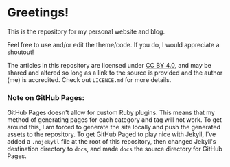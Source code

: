 # Greetings!

This is the repository for my personal website and blog.

Feel free to use and/or edit the theme/code. If you do, I would appreciate a shoutout!

The articles in this repository are licensed under [CC BY 4.0](https://creativecommons.org/licenses/by/4.0/), and may be shared and altered so long as a link to the source is provided and the author (me) is accredited. Check out `LICENCE.md` for more details.

### Note on GitHub Pages:
GitHub Pages doesn't allow for custom Ruby plugins. This means that my method of generating pages for each category and tag will not work. To get around this, I am forced to generate the site locally and push the generated assets to the repository. To get GitHub Paged to play nice with Jekyll, I've added a `.nojekyll` file at the root of this repository, then changed Jekyll's destination directory to `docs`, and made `docs` the source directory for GitHub Pages.
